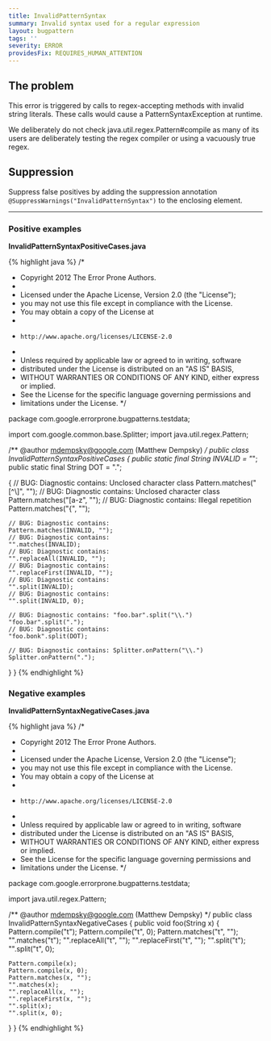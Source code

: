 ```yaml
---
title: InvalidPatternSyntax
summary: Invalid syntax used for a regular expression
layout: bugpattern
tags: ''
severity: ERROR
providesFix: REQUIRES_HUMAN_ATTENTION
---
```


<!--
*** AUTO-GENERATED, DO NOT MODIFY ***
To make changes, edit the @BugPattern annotation or the explanation in docs/bugpattern.
-->

## The problem
This error is triggered by calls to regex-accepting methods with invalid string
literals. These calls would cause a PatternSyntaxException at runtime.

We deliberately do not check java.util.regex.Pattern#compile as many of its
users are deliberately testing the regex compiler or using a vacuously true
regex.

## Suppression
Suppress false positives by adding the suppression annotation `@SuppressWarnings("InvalidPatternSyntax")` to the enclosing element.

----------

### Positive examples
__InvalidPatternSyntaxPositiveCases.java__

{% highlight java %}
/*
 * Copyright 2012 The Error Prone Authors.
 *
 * Licensed under the Apache License, Version 2.0 (the "License");
 * you may not use this file except in compliance with the License.
 * You may obtain a copy of the License at
 *
 *     http://www.apache.org/licenses/LICENSE-2.0
 *
 * Unless required by applicable law or agreed to in writing, software
 * distributed under the License is distributed on an "AS IS" BASIS,
 * WITHOUT WARRANTIES OR CONDITIONS OF ANY KIND, either express or implied.
 * See the License for the specific language governing permissions and
 * limitations under the License.
 */

package com.google.errorprone.bugpatterns.testdata;

import com.google.common.base.Splitter;
import java.util.regex.Pattern;

/** @author mdempsky@google.com (Matthew Dempsky) */
public class InvalidPatternSyntaxPositiveCases {
  public static final String INVALID = "*";
  public static final String DOT = ".";

  {
    // BUG: Diagnostic contains: Unclosed character class
    Pattern.matches("[^\\]", "");
    // BUG: Diagnostic contains: Unclosed character class
    Pattern.matches("[a-z", "");
    // BUG: Diagnostic contains: Illegal repetition
    Pattern.matches("{", "");

    // BUG: Diagnostic contains:
    Pattern.matches(INVALID, "");
    // BUG: Diagnostic contains:
    "".matches(INVALID);
    // BUG: Diagnostic contains:
    "".replaceAll(INVALID, "");
    // BUG: Diagnostic contains:
    "".replaceFirst(INVALID, "");
    // BUG: Diagnostic contains:
    "".split(INVALID);
    // BUG: Diagnostic contains:
    "".split(INVALID, 0);

    // BUG: Diagnostic contains: "foo.bar".split("\\.")
    "foo.bar".split(".");
    // BUG: Diagnostic contains:
    "foo.bonk".split(DOT);

    // BUG: Diagnostic contains: Splitter.onPattern("\\.")
    Splitter.onPattern(".");
  }
}
{% endhighlight %}

### Negative examples
__InvalidPatternSyntaxNegativeCases.java__

{% highlight java %}
/*
 * Copyright 2012 The Error Prone Authors.
 *
 * Licensed under the Apache License, Version 2.0 (the "License");
 * you may not use this file except in compliance with the License.
 * You may obtain a copy of the License at
 *
 *     http://www.apache.org/licenses/LICENSE-2.0
 *
 * Unless required by applicable law or agreed to in writing, software
 * distributed under the License is distributed on an "AS IS" BASIS,
 * WITHOUT WARRANTIES OR CONDITIONS OF ANY KIND, either express or implied.
 * See the License for the specific language governing permissions and
 * limitations under the License.
 */

package com.google.errorprone.bugpatterns.testdata;

import java.util.regex.Pattern;

/** @author mdempsky@google.com (Matthew Dempsky) */
public class InvalidPatternSyntaxNegativeCases {
  public void foo(String x) {
    Pattern.compile("t");
    Pattern.compile("t", 0);
    Pattern.matches("t", "");
    "".matches("t");
    "".replaceAll("t", "");
    "".replaceFirst("t", "");
    "".split("t");
    "".split("t", 0);

    Pattern.compile(x);
    Pattern.compile(x, 0);
    Pattern.matches(x, "");
    "".matches(x);
    "".replaceAll(x, "");
    "".replaceFirst(x, "");
    "".split(x);
    "".split(x, 0);
  }
}
{% endhighlight %}

